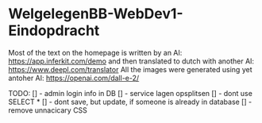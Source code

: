 # WelgelegenBB-WebDev1-Eindopdracht

Most of the text on the homepage is written by an AI: https://app.inferkit.com/demo and then translated to dutch with another AI: https://www.deepl.com/translator
All the images were generated using yet antoher AI: https://openai.com/dall-e-2/


TODO:
[] - admin login info in DB
[] - service lagen opsplitsen
[] - dont use SELECT *
[] - dont save, but update, if someone is already in database
[] - remove unnacicary CSS
